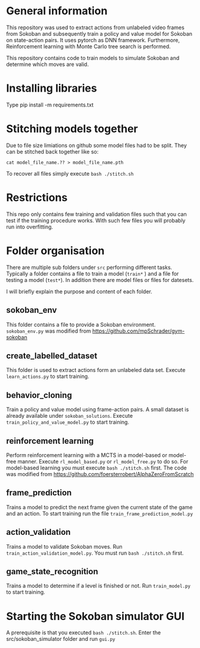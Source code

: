 # General information 

This repository was used to extract actions from unlabeled video frames from Sokoban and subsequently
train a policy and value model for Sokoban on state-action pairs. 
It uses pytorch as DNN framework.
Furthermore, Reinforcement learning with Monte Carlo tree search is performed.

This repository contains code to train models to simulate Sokoban and determine which moves are valid.

# Installing libraries

Type 
pip install -m requirements.txt

# Stitching models together

Due to file size limiations on github some model files had to be split. They can be
stitched back together like so:

`
cat model_file_name.?? > model_file_name.pth
`

To recover all files simply execute `bash ./stitch.sh`

# Restrictions

This repo only contains few training and validation files such that you
can test if the training procedure works. With such few files you will
probably run into overfitting.

# Folder organisation

There are multiple sub folders under `src` performing different tasks.
Typically a folder contains a file to train a model (`train*` ) and a file
for testing a model (`test*`). In addition there are model files or files for datesets. 

I will briefly explain the purpose and content of each folder.

## sokoban_env

This folder contains a file to provide a Sokoban environment. 
`sokoban_env.py` was modified from https://github.com/mpSchrader/gym-sokoban

## create_labelled_dataset

This folder is used to extract actions form an unlabeled data set.
Execute `learn_actions.py` to start training.

## behavior_cloning

Train a policy and value model using frame-action pairs.
A small dataset is already available under `sokoban_solutions`.
Execute `train_policy_and_value_model.py` to start training.

## reinforcement learning

Perform reinforcement learning with a MCTS in a model-based or model-free manner.
Execute `rl_model_based.py` or `rl_model_free.py` to do so.
For model-based learning you must execute `bash ./stitch.sh` first.
The code was modified from https://github.com/foersterrobert/AlphaZeroFromScratch

## frame_prediction

Trains a model to predict the next frame given the current state of the game and an
action. To start training run the file `train_frame_prediction_model.py`

## action_validation

Trains a model to validate Sokoban moves.
Run `train_action_validation_model.py`. You must run `bash ./stitch.sh` first.

## game_state_recognition

Trains a model to determine if a level is finished or not.
Run `train_model.py` to start training.

# Starting the Sokoban simulator GUI

A prerequisite is that you executed `bash ./stitch.sh`.
Enter the src/sokoban_simulator folder and run `gui.py`

